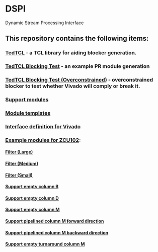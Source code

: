 # DSPI
Dynamic Stream Processing Interface

## This repository contains the following items:
### [TedTCL](PartialReconfiguration/tedtcl/) - a TCL library for aiding blocker generation.
### [TedTCL Blocking Test](PartialReconfiguration/BlockerTestSuccessful/) - an example PR module generation
### [TedTCL Blocking Test (Overconstrained)](PartialReconfiguration/BlockerTest/) - overconstrained blocker to test whether Vivado will comply or break it.
### [Support modules](SupportModules/)
### [Module templates](TemplateModules/)
### [Interface definition for Vivado](VivadoInterfaceDefinition/)
### [Example modules for ZCU102](ZCU102/):
#### [Filter (Large)](ZCU102/Filter_32_4_BDMMBDMDMM/)
#### [Filter (Medium)](ZCU102/Filter_16_2_DMDMM/)
#### [Filter (Small)](ZCU102/Filter_8_1_MDMM/)
#### [Support empty column B](ZCU102/EmptyColumn_B/)
#### [Support empty column D](ZCU102/EmptyColumn_D/)
#### [Support empty column M](ZCU102/EmptyColumn_M/)
#### [Support pipelined column M forward direction](ZCU102/PipelineColumnDirOne_M/)
#### [Support pipelined column M backward direction](ZCU102/PipelineColumnDirTwo_M/)
#### [Support empty turnaround column M](ZCU102/TurnAround_M/)
